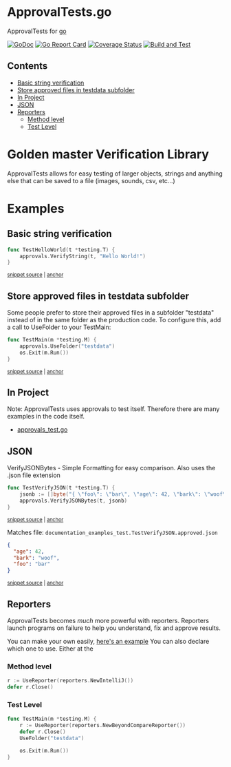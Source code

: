 # ApprovalTests.go

ApprovalTests for [go](https://golang.org/)

[![GoDoc](https://godoc.org/github.com/approvals/go-approval-tests?status.svg)](https://godoc.org/github.com/approvals/go-approval-tests)
[![Go Report Card](https://goreportcard.com/badge/github.com/approvals/go-approval-tests)](https://goreportcard.com/report/github.com/approvals/go-approval-tests)
[![Coverage Status](https://codecov.io/gh/approvals/go-approval-tests/graph/badge.svg)](https://codecov.io/gh/approvals/go-approval-tests)
[![Build and Test](https://github.com/approvals/go-approval-tests/actions/workflows/test.yml/badge.svg)](https://github.com/approvals/go-approval-tests/actions/workflows/test.yml)

<!-- toc -->
## Contents

  * [Basic string verification](#basic-string-verification)
  * [Store approved files in testdata subfolder](#store-approved-files-in-testdata-subfolder)
  * [In Project](#in-project)
  * [JSON](#json)
  * [Reporters](#reporters)
    * [Method level](#method-level)
    * [Test Level](#test-level)<!-- endToc -->

# Golden master Verification Library

ApprovalTests allows for easy testing of larger objects, strings and anything else that can be saved to a file (images, sounds, csv, etc...)

# Examples
## Basic string verification

<!-- snippet: hello_world -->
<a id='snippet-hello_world'></a>
```go
func TestHelloWorld(t *testing.T) {
	approvals.VerifyString(t, "Hello World!")
}
```
<sup><a href='/documentation_examples/documentation_examples_test.go#L9-L14' title='Snippet source file'>snippet source</a> | <a href='#snippet-hello_world' title='Start of snippet'>anchor</a></sup>
<!-- endSnippet -->

## Store approved files in testdata subfolder
Some people prefer to store their approved files in a subfolder "testdata" instead of in the same folder as the 
production code. To configure this, add a call to UseFolder to your TestMain:

<!-- snippet: test_main -->
<a id='snippet-test_main'></a>
```go
func TestMain(m *testing.M) {
	approvals.UseFolder("testdata")
	os.Exit(m.Run())
}
```
<sup><a href='/documentation_examples/main_test.go#L10-L16' title='Snippet source file'>snippet source</a> | <a href='#snippet-test_main' title='Start of snippet'>anchor</a></sup>
<!-- endSnippet -->

## In Project
Note: ApprovalTests uses approvals to test itself. Therefore there are many examples in the code itself.

- [approvals_test.go](approvals_test.go)

## JSON
VerifyJSONBytes - Simple Formatting for easy comparison. Also uses the .json file extension

<!-- snippet: verify_json -->
<a id='snippet-verify_json'></a>
```go
func TestVerifyJSON(t *testing.T) {
	jsonb := []byte("{ \"foo\": \"bar\", \"age\": 42, \"bark\": \"woof\" }")
	approvals.VerifyJSONBytes(t, jsonb)
}
```
<sup><a href='/documentation_examples/documentation_examples_test.go#L16-L22' title='Snippet source file'>snippet source</a> | <a href='#snippet-verify_json' title='Start of snippet'>anchor</a></sup>
<!-- endSnippet -->

Matches file: `documentation_examples_test.TestVerifyJSON.approved.json`

<!-- snippet: documentation_examples_test.TestVerifyJSON.approved.json -->
<a id='snippet-documentation_examples_test.TestVerifyJSON.approved.json'></a>
```json
{
  "age": 42,
  "bark": "woof",
  "foo": "bar"
}
```
<sup><a href='/documentation_examples/testdata/documentation_examples_test.TestVerifyJSON.approved.json#L1-L5' title='Snippet source file'>snippet source</a> | <a href='#snippet-documentation_examples_test.TestVerifyJSON.approved.json' title='Start of snippet'>anchor</a></sup>
<!-- endSnippet -->

## Reporters
ApprovalTests becomes _much_ more powerful with reporters. Reporters launch programs on failure to help you understand, fix and approve results.

You can make your own easily, [here's an example](reporters/beyond_compare.go)
You can also declare which one to use. Either at the

### Method level

```go
r := UseReporter(reporters.NewIntelliJ())
defer r.Close()
```

### Test Level

```go
func TestMain(m *testing.M) {
	r := UseReporter(reporters.NewBeyondCompareReporter())
	defer r.Close()
	UseFolder("testdata")

	os.Exit(m.Run())
}
```
